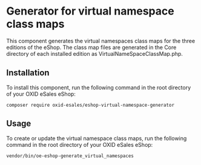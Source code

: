 Generator for virtual namespace class maps 
==========================================

This component generates the virtual namespaces class maps for the three editions of the eShop.
The class map files are generated in the Core directory of each installed edition as VirtualNameSpaceClassMap.php.


Installation
------------

To install this component, run the following command in the root directory of your OXID eSales eShop: 

```
composer require oxid-esales/eshop-virtual-namespace-generator
```

Usage
-----

To create or update the virtual namespace class maps, run the following command in the root directory of your OXID eSales eShop:  

```
vendor/bin/oe-eshop-generate_virtual_namespaces
```
